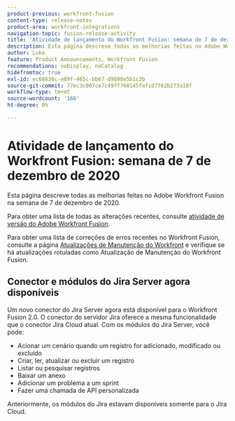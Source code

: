 ```yaml
---
product-previous: workfront-fusion
content-type: release-notes
product-area: workfront-integrations
navigation-topic: fusion-release-activity
title: 'Atividade de lançamento do Workfront Fusion: semana de 7 de dezembro de 2020'
description: Esta página descreve todas as melhorias feitas no Adobe Workfront Fusion na semana de 7 de dezembro de 2020.
author: Luke
feature: Product Announcements, Workfront Fusion
recommendations: noDisplay, noCatalog
hidefromtoc: true
exl-id: ec68630c-e89f-465c-bb67-d9898e5b1c2b
source-git-commit: 77ec3c007ce7c49ff760145fafcd7f62b273a18f
workflow-type: tm+mt
source-wordcount: '166'
ht-degree: 0%

---
```


# Atividade de lançamento do Workfront Fusion: semana de 7 de dezembro de 2020

Esta página descreve todas as melhorias feitas no Adobe Workfront Fusion na semana de 7 de dezembro de 2020.

Para obter uma lista de todas as alterações recentes, consulte [atividade de versão do Adobe Workfront Fusion](/help/workfront-fusion/fusion-product-releases/fusion-release-activity.md).

Para obter uma lista de correções de erros recentes no Workfront Fusion, consulte a página [Atualizações de Manutenção do Workfront](https://experienceleague.adobe.com/docs/workfront-known-issues/releases/current-updates.html) e verifique se há atualizações rotuladas como Atualização de Manutenção do Workfront Fusion.

## Conector e módulos do Jira Server agora disponíveis

Um novo conector do Jira Server agora está disponível para o Workfront Fusion 2.0. O conector do servidor Jira oferece a mesma funcionalidade que o conector Jira Cloud atual. Com os módulos do Jira Server, você pode:

* Acionar um cenário quando um registro for adicionado, modificado ou excluído
* Criar, ler, atualizar ou excluir um registro
* Listar ou pesquisar registros
* Baixar um anexo
* Adicionar um problema a um sprint
* Fazer uma chamada de API personalizada

Anteriormente, os módulos do Jira estavam disponíveis somente para o Jira Cloud.
